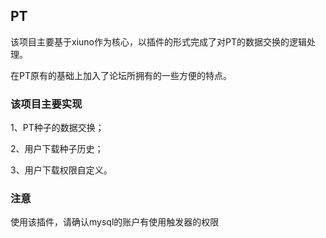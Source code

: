 ## PT

该项目主要基于xiuno作为核心，以插件的形式完成了对PT的数据交换的逻辑处理。

在PT原有的基础上加入了论坛所拥有的一些方便的特点。


### 该项目主要实现

1、PT种子的数据交换；

2、用户下载种子历史；

3、用户下载权限自定义。


### 注意

使用该插件，请确认mysql的账户有使用触发器的权限